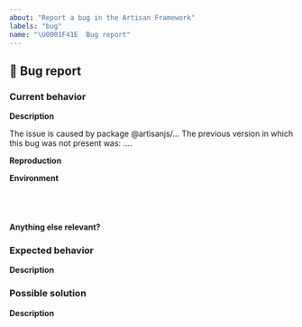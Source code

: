 ```yaml
---
about: "Report a bug in the Artisan Framework"
labels: "bug"
name: "\U0001F41E  Bug report"
---
```

## 🐞  Bug report
<!-- 📖  https://github.com/artisanjs/artisan/blob/master/CONTRIBUTING.md -->

### Current behavior
**Description**
<!-- ✍️  A clear and concise description of the problem... -->

<!-- Can you pin-point one or more @artisanjs/* packages as the source of the bug? -->
<!-- ✍️  --> The issue is caused by package @artisanjs/...

<!-- Did this behavior use to work in the previous version? -->
<!-- ✍️  --> The previous version in which this bug was not present was: ....

**Reproduction**
<!-- ✍️  Please create and share minimal reproduction of the issue using REPL or GitHub repository -->

**Environment**
<pre><code>
<!-- run `artisan version` and paste output below -->
<!-- ✍️  -->
</code></pre>

**Anything else relevant?**
<!-- ✍️  Any other important information... -->

### Expected behavior
**Description**
<!-- ✍️  If you have an expected behavior, please describe it. -->

### Possible solution
**Description**
<!-- ✍️  If you have a possible solution, please describe it. -->
